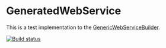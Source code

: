 # GeneratedWebService
This is a test implementation to the [GenericWebServiceBuilder](https://github.com/Lauchi/GenericWebServiceBuilder). 

[![Build status](https://ci.appveyor.com/api/projects/status/idso936chvxrknlm?svg=true)](https://ci.appveyor.com/project/Lauchi/generatedwebservice)

